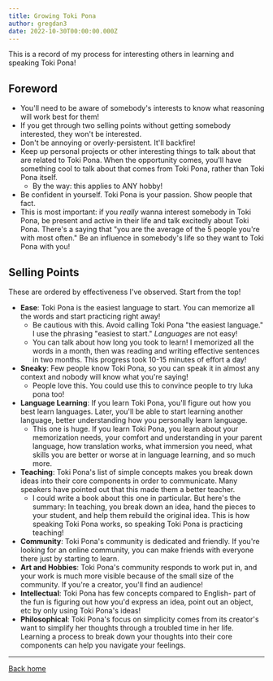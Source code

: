 ```yaml
---
title: Growing Toki Pona
author: gregdan3
date: 2022-10-30T00:00:00.000Z
---
```

This is a record of my process for interesting others in learning and speaking Toki Pona!

## Foreword

- You'll need to be aware of somebody's interests to know what reasoning will work best for them!
- If you get through two selling points without getting somebody interested, they won't be interested.
- Don't be annoying or overly-persistent. It'll backfire!
- Keep up personal projects or other interesting things to talk about that are related to Toki Pona. When the opportunity comes, you'll have something cool to talk about that comes from Toki Pona, rather than Toki Pona itself.
  - By the way: this applies to ANY hobby!
- Be confident in yourself. Toki Pona is your passion. Show people that fact.
- This is most important: if you _really_ wanna interest somebody in Toki Pona, be present and active in their life and talk excitedly about Toki Pona. There's a saying that "you are the average of the 5 people you're with most often." Be an influence in somebody's life so they want to Toki Pona with you!

## Selling Points

These are ordered by effectiveness I've observed. Start from the top!

- **Ease**: Toki Pona is the easiest language to start. You can memorize all the words and start practicing right away!
  - Be cautious with this. Avoid calling Toki Pona "the easiest language." I use the phrasing "easiest to start." _Languages_ are not easy!
  - You can talk about how long you took to learn! I memorized all the words in a month, then was reading and writing effective sentences in two months. This progress took 10-15 minutes of effort a day!
- **Sneaky**: Few people know Toki Pona, so you can speak it in almost any context and nobody will know what you're saying!
  - People love this. You could use this to convince people to try luka pona too!
- **Language Learning**: If you learn Toki Pona, you'll figure out how you best learn languages. Later, you'll be able to start learning another language, better understanding how you personally learn language.
  - This one is huge. If you learn Toki Pona, you learn about your memorization needs, your comfort and understanding in your parent language, how translation works, what immersion you need, what skills you are better or worse at in language learning, and so much more.
- **Teaching**: Toki Pona's list of simple concepts makes you break down ideas into their core components in order to communicate. Many speakers have pointed out that this made them a better teacher.
  - I could write a book about this one in particular. But here's the summary: In teaching, you break down an idea, hand the pieces to your student, and help them rebuild the original idea. This is how speaking Toki Pona works, so speaking Toki Pona is practicing teaching!
- **Community**: Toki Pona's community is dedicated and friendly. If you're looking for an online community, you can make friends with everyone there just by starting to learn.
- **Art and Hobbies**: Toki Pona's community responds to work put in, and your work is much more visible because of the small size of the community. If you're a creator, you'll find an audience!
- **Intellectual**: Toki Pona has few concepts compared to English- part of the fun is figuring out how you'd express an idea, point out an object, etc by only using Toki Pona's ideas!
- **Philosophical**: Toki Pona's focus on simplicity comes from its creator's want to simplify her thoughts through a troubled time in her life. Learning a process to break down your thoughts into their core components can help you navigate your feelings.

---

[Back home](/toki-pona/)

